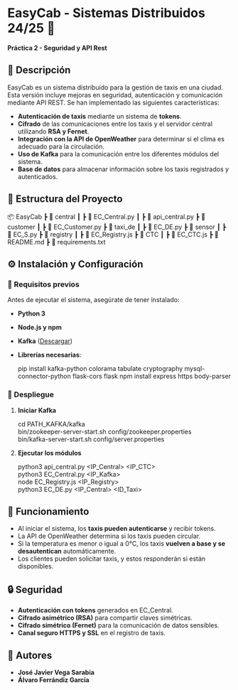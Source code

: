 
# **EasyCab - Sistemas Distribuidos 24/25** 🚖  
**Práctica 2 - Seguridad y API Rest**  

## 📌 Descripción  
EasyCab es un sistema distribuido para la gestión de taxis en una ciudad. Esta versión incluye mejoras en seguridad, autenticación y comunicación mediante API REST. Se han implementado las siguientes características:  
- **Autenticación de taxis** mediante un sistema de **tokens**.  
- **Cifrado** de las comunicaciones entre los taxis y el servidor central utilizando **RSA y Fernet**.  
- **Integración con la API de OpenWeather** para determinar si el clima es adecuado para la circulación.  
- **Uso de Kafka** para la comunicación entre los diferentes módulos del sistema.  
- **Base de datos** para almacenar información sobre los taxis registrados y autenticados.  

## 📂 Estructura del Proyecto  

📦 EasyCab
 ┣ 📂 central
 ┃ ┣ 📜 EC_Central.py
 ┃ ┣ 📜 api_central.py
 ┣ 📂 customer
 ┃ ┣ 📜 EC_Customer.py
 ┣ 📂 taxi_de
 ┃ ┣ 📜 EC_DE.py
 ┣ 📂 sensor
 ┃ ┣ 📜 EC_S.py
 ┣ 📂 registry
 ┃ ┣ 📜 EC_Registry.js
 ┣ 📂 CTC
 ┃ ┣ 📜 EC_CTC.js
 ┣ 📜 README.md
 ┣ 📜 requirements.txt
 

## ⚙️ Instalación y Configuración  
### 📌 Requisitos previos  
Antes de ejecutar el sistema, asegúrate de tener instalado:  
- **Python 3**  
- **Node.js y npm**  
- **Kafka** ([Descargar](https://kafka.apache.org/downloads))  
- **Librerías necesarias**:  

  pip install kafka-python colorama tabulate cryptography mysql-connector-python flask-cors flask
  npm install express https body-parser


### 🚀 Despliegue  
1. **Iniciar Kafka**  

   cd PATH_KAFKA/kafka  
   bin/zookeeper-server-start.sh config/zookeeper.properties  
   bin/kafka-server-start.sh config/server.properties  

2. **Ejecutar los módulos**  
 
   python3 api_central.py <IP_Central> <puerto API central> <IP_CTC> <puerto CTC>  
   python3 EC_Central.py <IP_Kafka> <puerto Kafka>  
   node EC_Registry.js <IP_Registry> <puerto Registry>  
   python3 EC_DE.py <IP_Central> <puerto Central> <ID_Taxi>  


## 📌 Funcionamiento  
- Al iniciar el sistema, los **taxis pueden autenticarse** y recibir tokens.  
- La API de OpenWeather determina si los taxis pueden circular.  
- Si la temperatura es menor o igual a 0°C, los taxis **vuelven a base y se desautentican** automáticamente.  
- Los clientes pueden solicitar taxis, y estos responderán si están disponibles.  

## 🔒 Seguridad  
- **Autenticación con tokens** generados en EC_Central.  
- **Cifrado asimétrico (RSA)** para compartir claves simétricas.  
- **Cifrado simétrico (Fernet)** para la comunicación de datos sensibles.  
- **Canal seguro HTTPS y SSL** en el registro de taxis.  

## 📜 Autores  
- **José Javier Vega Sarabia**  
- **Álvaro Ferrándiz García**  
 

